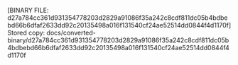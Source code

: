 [BINARY FILE: d27a784cc361d931354778203d2829a91086f35a242c8cdf811dc05b4bdbebd66b6dfaf2633dd92c20135498a016f131540cf24ae52514dd0844f4d1170f]
Stored copy: docs/converted-binary/d27a784cc361d931354778203d2829a91086f35a242c8cdf811dc05b4bdbebd66b6dfaf2633dd92c20135498a016f131540cf24ae52514dd0844f4d1170f
